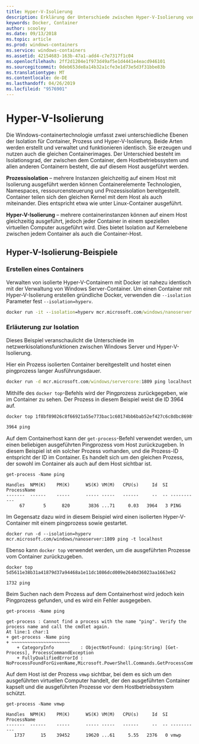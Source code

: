 ```yaml
---
title: Hyper-V-Isolierung
description: Erklärung der Unterschiede zwischen Hyper-V-Isolierung von Prozess isolierte Container.
keywords: Docker, Container
author: scooley
ms.date: 09/13/2018
ms.topic: article
ms.prod: windows-containers
ms.service: windows-containers
ms.assetid: 42154683-163b-47a1-add4-c7e7317f1c04
ms.openlocfilehash: 2ff2d1204e1f973d49af5e1d4441e4eacd946101
ms.sourcegitcommit: 0deb653de8a14b32a1cfe3e1d73e5d3f31bbe83b
ms.translationtype: MT
ms.contentlocale: de-DE
ms.lasthandoff: 04/26/2019
ms.locfileid: "9576901"
---
```

# <a name="hyper-v-isolation"></a>Hyper-V-Isolierung

Die Windows-containertechnologie umfasst zwei unterschiedliche Ebenen der Isolation für Container, Prozess und Hyper-V-Isolierung. Beide Arten werden erstellt und verwaltet und funktionieren identisch. Sie erzeugen und nutzen auch die gleichen Containerimages. Der Unterschied besteht im Isolationsgrad, der zwischen dem Container, dem Hostbetriebssystem und allen anderen Containern besteht, die auf diesem Host ausgeführt werden.

**Prozessisolation** – mehrere Instanzen gleichzeitig auf einem Host mit Isolierung ausgeführt werden können Containerelemente Technologien, Namespaces, ressourcensteuerung und Prozessisolation bereitgestellt.  Container teilen sich den gleichen Kernel mit dem Host als auch miteinander.  Dies entspricht etwa wie unter Linux-Container ausgeführt.

**Hyper-V-Isolierung** – mehrere containerinstanzen können auf einem Host gleichzeitig ausgeführt, jedoch jeder Container in einem speziellen virtuellen Computer ausgeführt wird. Dies bietet Isolation auf Kernelebene zwischen jedem Container als auch die Container-Host.

## <a name="hyper-v-isolation-examples"></a>Hyper-V-Isolierung-Beispiele

### <a name="create-container"></a>Erstellen eines Containers

Verwalten von isolierte Hyper-V-Containern mit Docker ist nahezu identisch mit der Verwaltung von Windows Server-Container. Um einen Container mit Hyper-V-Isolierung erstellen gründliche Docker, verwenden die `--isolation` Parameter fest `--isolation=hyperv`.

``` cmd
docker run -it --isolation=hyperv mcr.microsoft.com/windows/nanoserver:1809 cmd
```

### <a name="isolation-explanation"></a>Erläuterung zur Isolation

Dieses Beispiel veranschaulicht die Unterschiede im netzwerkisolationsfunktionen zwischen Windows Server und Hyper-V-Isolierung.

Hier ein Prozess isolierten Container bereitgestellt und hostet einen pingprozess langer Ausführungsdauer.

``` cmd
docker run -d mcr.microsoft.com/windows/servercore:1809 ping localhost -t
```

Mithilfe des `docker top`-Befehls wird der Pingprozess zurückgegeben, wie im Container zu sehen. Der Prozess in diesem Beispiel weist die ID 3964 auf.

``` cmd
docker top 1f8bf89026c8f66921a55e773bac1c60174bb6bab52ef427c6c8dbc8698f9d7a

3964 ping
```

Auf dem Containerhost kann der `get-process`-Befehl verwendet werden, um einen beliebigen ausgeführten Pingprozess vom Host zurückzugeben. In diesem Beispiel ist ein solcher Prozess vorhanden, und die Prozess-ID entspricht der ID im Container. Es handelt sich um den gleichen Prozess, der sowohl im Container als auch auf dem Host sichtbar ist.

```
get-process -Name ping

Handles  NPM(K)    PM(K)      WS(K) VM(M)   CPU(s)     Id  SI ProcessName
-------  ------    -----      ----- -----   ------     --  -- -----------
     67       5      820       3836 ...71     0.03   3964   3 PING
```

Im Gegensatz dazu wird in diesem Beispiel wird einen isolierten Hyper-V-Container mit einem pingprozess sowie gestartet.

```
docker run -d --isolation=hyperv mcr.microsoft.com/windows/nanoserver:1809 ping -t localhost
```

Ebenso kann `docker top` verwendet werden, um die ausgeführten Prozesse vom Container zurückzugeben.

```
docker top 5d5611e38b31a41879d37a94468a1e11dc1086dcd009e2640d36023aa1663e62

1732 ping
```

Beim Suchen nach dem Prozess auf dem Containerhost wird jedoch kein Pingprozess gefunden, und es wird ein Fehler ausgegeben.

```
get-process -Name ping

get-process : Cannot find a process with the name "ping". Verify the process name and call the cmdlet again.
At line:1 char:1
+ get-process -Name ping
+ ~~~~~~~~~~~~~~~~~~~~~~
    + CategoryInfo          : ObjectNotFound: (ping:String) [Get-Process], ProcessCommandException
    + FullyQualifiedErrorId : NoProcessFoundForGivenName,Microsoft.PowerShell.Commands.GetProcessCommand
```

Auf dem Host ist der Prozess `vmwp` sichtbar, bei dem es sich um den ausgeführten virtuellen Computer handelt, der den ausgeführten Container kapselt und die ausgeführten Prozesse vor dem Hostbetriebssystem schützt.

```
get-process -Name vmwp

Handles  NPM(K)    PM(K)      WS(K) VM(M)   CPU(s)     Id  SI ProcessName
-------  ------    -----      ----- -----   ------     --  -- -----------
   1737      15    39452      19620 ...61     5.55   2376   0 vmwp
```
